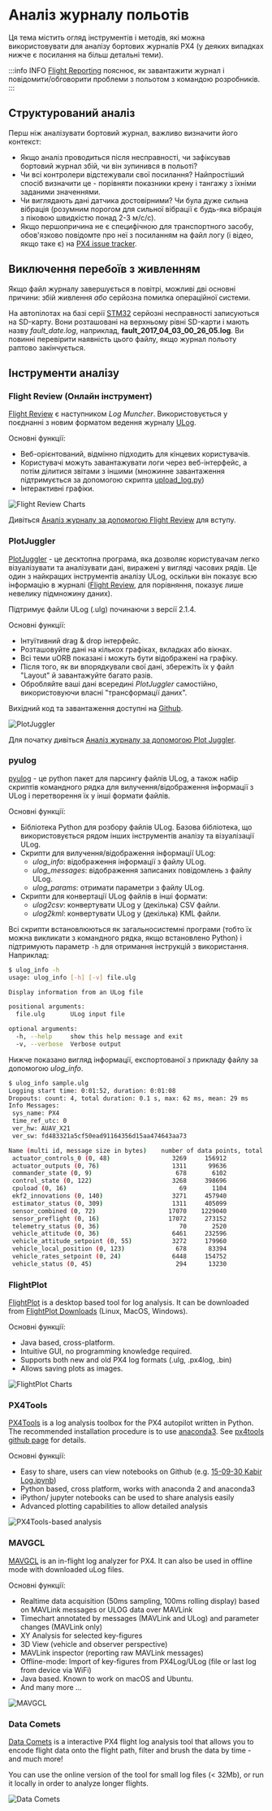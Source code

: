 # Аналіз журналу польотів

Ця тема містить огляд інструментів і методів, які можна використовувати для аналізу бортових журналів PX4 (у деяких випадках нижче є посилання на більш детальні теми).

:::info INFO [Flight Reporting](../getting_started/flight_reporting.md) пояснює, як завантажити журнал і повідомити/обговорити проблеми з польотом з командою розробників.
:::

## Структурований аналіз

Перш ніж аналізувати бортовий журнал, важливо визначити його контекст:

- Якщо аналіз проводиться після несправності, чи зафіксував бортовий журнал збій, чи він зупинився в польоті?
- Чи всі контролери відстежували свої посилання? Найпростіший спосіб визначити це - порівняти показники крену і тангажу з їхніми заданими значеннями.
- Чи виглядають дані датчика достовірними? Чи була дуже сильна вібрація (розумним порогом для сильної вібрації є будь-яка вібрація з піковою швидкістю понад 2-3 м/с/с).
- Якщо першопричина не є специфічною для транспортного засобу, обов'язково повідомте про неї з посиланням на файл логу (і відео, якщо таке є) на [PX4 issue tracker](https://github.com/PX4/PX4-Autopilot/issues/new).

## Виключення перебоїв з живленням

Якщо файл журналу завершується в повітрі, можливі дві основні причини: збій живлення _або_ серйозна помилка операційної системи.

На автопілотах на базі серії [STM32](http://www.st.com/en/microcontrollers/stm32-32-bit-arm-cortex-mcus.html) серйозні несправності записуються на SD-карту. Вони розташовані на верхньому рівні SD-карти і мають назву _fault_date.log_, наприклад, **fault_2017_04_03_00_26_05.log**. Ви повинні перевірити наявність цього файлу, якщо журнал польоту раптово закінчується.

## Інструменти аналізу

### Flight Review (Онлайн інструмент)

[Flight Review](http://logs.px4.io) є наступником _Log Muncher_. Використовується у поєднанні з новим форматом ведення журналу [ULog](../dev_log/ulog_file_format.md).

Основні функції:

- Веб-орієнтований, відмінно підходить для кінцевих користувачів.
- Користувачі можуть завантажувати логи через веб-інтерфейс, а потім ділитися звітами з іншими (множинне завантаження підтримується за допомогою скрипта [upload_log.py](https://github.com/PX4/PX4-Autopilot/blob/main/Tools/upload_log.py))
- Інтерактивні графіки.

![Flight Review Charts](../../assets/flight_log_analysis/flight_review/flight-review-example.png)

Дивіться [Аналіз журналу за допомогою Flight Review](../log/flight_review.md) для вступу.

### PlotJuggler

[PlotJuggler](https://github.com/facontidavide/PlotJuggler) - це десктопна програма, яка дозволяє користувачам легко візуалізувати та аналізувати дані, виражені у вигляді часових рядів. Це один з найкращих інструментів аналізу ULog, оскільки він показує всю інформацію в журналі ([Flight Review](#flight-review-online-tool), для порівняння, показує лише невелику підмножину даних).

Підтримує файли ULog (.ulg) починаючи з версії 2.1.4.

Основні функції:

- Інтуїтивний drag & drop інтерфейс.
- Розташовуйте дані на кількох графіках, вкладках або вікнах.
- Всі теми uORB показані і можуть бути відображені на графіку.
- Після того, як ви впорядкували свої дані, збережіть їх у файл "Layout" й завантажуйте багато разів.
- Обробляйте ваші дані всередині _PlotJuggler_ самостійно, використовуючи власні "трансформації даних".

Вихідний код та завантаження доступні на [Github](https://github.com/facontidavide/PlotJuggler).

![PlotJuggler](../../assets/flight_log_analysis/plot_juggler/plotjuggler_example_view.png)

Для початку дивіться [Аналіз журналу за допомогою Plot Juggler](../log/plotjuggler_log_analysis.md).

### pyulog

[pyulog](https://github.com/PX4/pyulog) - це python пакет для парсингу файлів ULog, а також набір скриптів командного рядка для вилучення/відображення інформації з ULog і перетворення їх у інші формати файлів.

Основні функції:

- Бібліотека Python для розбору файлів ULog. Базова бібліотека, що використовується рядом інших інструментів аналізу та візуалізації ULog.
- Скрипти для вилучення/відображення інформації ULog:
  - _ulog_info_: відображення інформації з файлу ULog.
  - _ulog_messages_: відображення записаних повідомлень з файлу ULog.
  - _ulog_params_: отримати параметри з файлу ULog.
- Скрипти для конвертації ULog файлів в інші формати:
  - _ulog2csv_: конвертувати ULog у (декілька) CSV файли.
  - _ulog2kml_: конвертувати ULog у (декілька) KML файли.

Всі скрипти встановлюються як загальносистемні програми (тобто їх можна викликати з командного рядка, якщо встановлено Python) і підтримують параметр `-h` для отримання інструкцій з використання. Наприклад:

```sh
$ ulog_info -h
usage: ulog_info [-h] [-v] file.ulg

Display information from an ULog file

positional arguments:
  file.ulg       ULog input file

optional arguments:
  -h, --help     show this help message and exit
  -v, --verbose  Verbose output
```

Нижче показано вигляд інформації, експортованої з прикладу файлу за допомогою _ulog_info_.

```sh
$ ulog_info sample.ulg
Logging start time: 0:01:52, duration: 0:01:08
Dropouts: count: 4, total duration: 0.1 s, max: 62 ms, mean: 29 ms
Info Messages:
 sys_name: PX4
 time_ref_utc: 0
 ver_hw: AUAV_X21
 ver_sw: fd483321a5cf50ead91164356d15aa474643aa73

Name (multi id, message size in bytes)    number of data points, total bytes
 actuator_controls_0 (0, 48)                 3269     156912
 actuator_outputs (0, 76)                    1311      99636
 commander_state (0, 9)                       678       6102
 control_state (0, 122)                      3268     398696
 cpuload (0, 16)                               69       1104
 ekf2_innovations (0, 140)                   3271     457940
 estimator_status (0, 309)                   1311     405099
 sensor_combined (0, 72)                    17070    1229040
 sensor_preflight (0, 16)                   17072     273152
 telemetry_status (0, 36)                      70       2520
 vehicle_attitude (0, 36)                    6461     232596
 vehicle_attitude_setpoint (0, 55)           3272     179960
 vehicle_local_position (0, 123)              678      83394
 vehicle_rates_setpoint (0, 24)              6448     154752
 vehicle_status (0, 45)                       294      13230
```

### FlightPlot

[FlightPlot](https://github.com/PX4/FlightPlot) is a desktop based tool for log analysis. It can be downloaded from [FlightPlot Downloads](https://github.com/PX4/FlightPlot/releases) (Linux, MacOS, Windows).

Основні функції:

- Java based, cross-platform.
- Intuitive GUI, no programming knowledge required.
- Supports both new and old PX4 log formats (.ulg, .px4log, .bin)
- Allows saving plots as images.

![FlightPlot Charts](../../assets/flight_log_analysis/flightplot_0.2.16.png)

### PX4Tools

[PX4Tools](https://github.com/dronecrew/px4tools) is a log analysis toolbox for the PX4 autopilot written in Python. The recommended installation procedure is to use [anaconda3](https://conda.io/docs/index.html). See [px4tools github page](https://github.com/dronecrew/px4tools) for details.

Основні функції:

- Easy to share, users can view notebooks on Github (e.g. [15-09-30 Kabir Log.ipynb](https://github.com/jgoppert/lpe-analysis/blob/master/15-09-30%20Kabir%20Log.ipynb))
- Python based, cross platform, works with anaconda 2 and anaconda3
- iPython/ jupyter notebooks can be used to share analysis easily
- Advanced plotting capabilities to allow detailed analysis

![PX4Tools-based analysis](../../assets/flight_log_analysis/px4tools.png)

### MAVGCL

[MAVGCL](https://github.com/ecmnet/MAVGCL) is an in-flight log analyzer for PX4. It can also be used in offline mode with downloaded uLog files.

Основні функції:

- Realtime data acquisition (50ms sampling, 100ms rolling display) based on MAVLink messages or ULOG data over MAVLink
- Timechart annotated by messages (MAVLink and ULog) and parameter changes (MAVLink only)
- XY Analysis for selected key-figures
- 3D View (vehicle and observer perspective)
- MAVLink inspector (reporting raw MAVLink messages)
- Offline-mode: Import of key-figures from PX4Log/ULog (file or last log from device via WiFi)
- Java based. Known to work on macOS and Ubuntu.
- And many more ...

![MAVGCL](../../assets/flight_log_analysis/mavgcl/time_series.png)

### Data Comets

[Data Comets](https://github.com/dsaffo/DataComets) is a interactive PX4 flight log analysis tool that allows you to encode flight data onto the flight path, filter and brush the data by time - and much more!

You can use the online version of the tool for small log files (< 32Mb), or run it locally in order to analyze longer flights.

![Data Comets](../../assets/flight_log_analysis/data_comets/data_comets_overview.gif)
